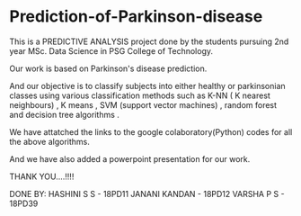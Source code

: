 # Prediction-of-Parkinson-disease

This is a PREDICTIVE ANALYSIS project done by the students pursuing 2nd year MSc. Data Science in PSG College of Technology.

Our work is based on Parkinson's disease prediction.

And our objective is to classify subjects into either healthy or parkinsonian classes using various classification methods such as K-NN ( K nearest neighbours) , K means , SVM (support vector machines) , random forest and decision tree algorithms .

We have attatched the links to the google colaboratory(Python) codes for all the above algorithms.

And we have also added a powerpoint presentation for our work.

THANK YOU....!!!!

DONE BY:
        HASHINI S S    - 18PD11
        JANANI KANDAN  - 18PD12
        VARSHA P S     - 18PD39
